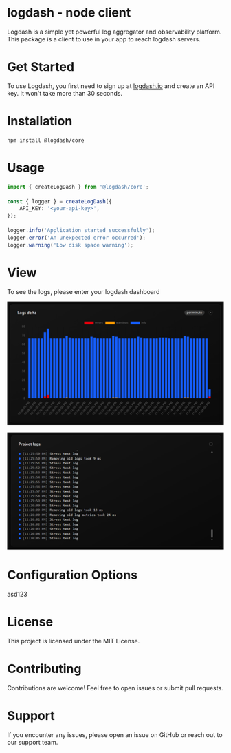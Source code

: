 # logdash - node client

Logdash is a simple yet powerful log aggregator and observability platform. This package is a client to use in your app to reach logdash servers.

# Get Started

To use Logdash, you first need to sign up at [logdash.io](https://logdash.io/) and create an API key. It won't take more than 30 seconds.

# Installation

```
npm install @logdash/core
```

# Usage

```typescript
import { createLogDash } from '@logdash/core';

const { logger } = createLogDash({
	API_KEY: '<your-api-key>',
});

logger.info('Application started successfully');
logger.error('An unexpected error occurred');
logger.warning('Low disk space warning');
```

# View

To see the logs, please enter your logdash dashboard

![delta](docs/image-1.png)

![logs](docs/image-2.png)

# Configuration Options

asd123

# License

This project is licensed under the MIT License.

# Contributing

Contributions are welcome! Feel free to open issues or submit pull requests.

# Support

If you encounter any issues, please open an issue on GitHub or reach out to our support team.
